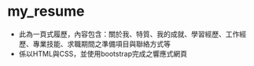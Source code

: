 # my_resume
<ul>
<li>此為一頁式履歷，內容包含：關於我、特質、我的成就、學習經歷、工作經歷、專業技能、求職期間之準備項目與聯絡方式等</li>
<li>係以HTML與CSS，並使用bootstrap完成之響應式網頁</li>  
</ul>
